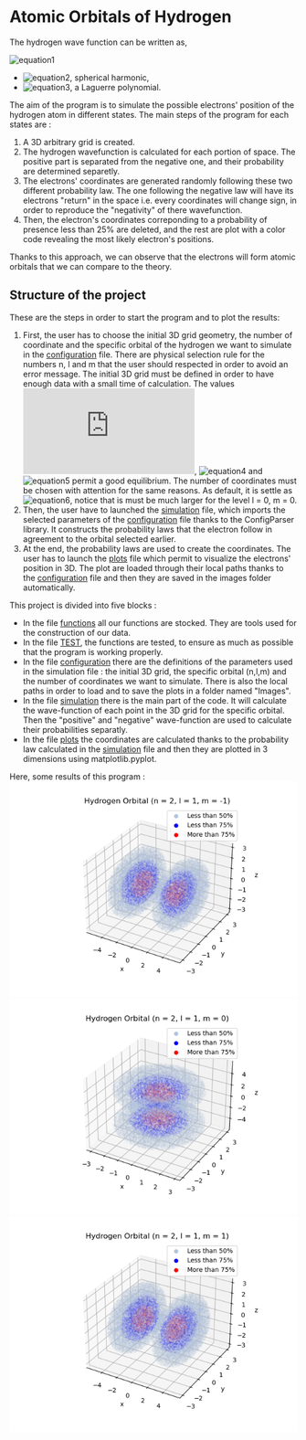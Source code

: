 # Atomic Orbitals of Hydrogen
The hydrogen wave function can be written as,

![equation1](https://latex.codecogs.com/gif.latex?\phi_{n,l,m}(r)&space;=&space;Y_{l,m}(\theta,\phi)e^{-r/na_{1}}(\frac{r}{a_{1}})^{l}L_{n-l-1}(r))
- ![equation2](https://latex.codecogs.com/gif.latex?Y_{l,m}(\theta,\phi)), spherical harmonic,
- ![equation3](https://latex.codecogs.com/gif.latex?L_{n-l-1}(r)), a Laguerre polynomial.

The aim of the program is to simulate the possible electrons' position of the hydrogen atom in different states. The main steps of the program for each states are :
1. A 3D arbitrary grid is created.
2. The hydrogen wavefunction is calculated for each portion of space. The positive part is separated from the negative one, and their probability are determined separetly.
3. The electrons' coordinates are generated randomly following these two different probability law. The one following the negative law will have its electrons "return" in the space i.e. every coordinates will change sign, in order to reproduce the "negativity" of there wavefunction.
4. Then, the electron's coordinates correponding to a probability of presence less than 25% are deleted, and the rest are plot with a color code revealing the most likely electron's positions.

Thanks to this approach, we can observe that the electrons will form atomic orbitals that we can compare to the theory.

## Structure of the project
These are the steps in order to start the program and to plot the results:
1. First, the user has to choose the initial 3D grid geometry, the number of coordinate and the specific orbital of the hydrogen we want to simulate in the [configuration](https://github.com/Laurecaz/Software-and-Computing-for-Applied-Physics/blob/102bd30c6aaa54a23c2e705d57a4043867b9b39f/configuration.txt) file. There are physical selection rule for the numbers n, l and m that the user should respected in order to avoid an error message. The initial 3D grid must be defined in order to have enough data with a small time of calculation. The values ![equation3](https://latex.codecogs.com/gif.latex?dz&space;=&space;0.5), ![equation4](https://latex.codecogs.com/gif.latex?z_{min}&space;=&space;-10) and ![equation5](https://latex.codecogs.com/gif.latex?z_{max}&space;=&space;10) permit a good equilibrium.  The number of coordinates must be chosen with attention for the same reasons. As default, it is settle as ![equation6](https://latex.codecogs.com/gif.latex?10^{6}), notice that is must be much larger for the level l = 0, m = 0.
2. Then, the user have to launched the [simulation](https://github.com/Laurecaz/Software-and-Computing-for-Applied-Physics/blob/210eff060e604a76519aac8830f16862f5375748/simulation.py) file, which imports the selected parameters of the [configuration](https://github.com/Laurecaz/Software-and-Computing-for-Applied-Physics/blob/102bd30c6aaa54a23c2e705d57a4043867b9b39f/configuration.txt) file thanks to the ConfigParser library. It constructs the probability laws that the electron follow in agreement to the orbital selected earlier.
3. At the end, the probability laws are used to create the coordinates. The user has to launch the [plots](https://github.com/Laurecaz/Software-and-Computing-for-Applied-Physics/blob/210eff060e604a76519aac8830f16862f5375748/plots.py) file which permit to visualize the electrons' position in 3D. The plot are loaded through their local paths thanks to the [configuration](https://github.com/Laurecaz/Software-and-Computing-for-Applied-Physics/blob/102bd30c6aaa54a23c2e705d57a4043867b9b39f/configuration.txt) file and then they are saved in the images folder automatically.



This project is divided into five blocks :
- In the file [functions](https://github.com/Laurecaz/Software-and-Computing-for-Applied-Physics/blob/210eff060e604a76519aac8830f16862f5375748/functions.py) all our functions are stocked. They are tools used for the construction of our data.
- In the file [TEST](https://github.com/Laurecaz/Software-and-Computing-for-Applied-Physics/blob/210eff060e604a76519aac8830f16862f5375748/TEST.py), the functions are tested, to ensure as much as possible that the program is working properly.
- In the file [configuration](https://github.com/Laurecaz/Software-and-Computing-for-Applied-Physics/blob/102bd30c6aaa54a23c2e705d57a4043867b9b39f/configuration.txt) there are the definitions of the parameters used in the simulation file : the initial 3D grid, the specific orbital (n,l,m) and the number of coordinates we want to simulate. There is also the local paths in order to load and to save the plots in a folder named "Images". 
- In the file [simulation](https://github.com/Laurecaz/Software-and-Computing-for-Applied-Physics/blob/210eff060e604a76519aac8830f16862f5375748/simulation.py) there is the main part of the code. It will calculate the wave-function of each point in the 3D grid for the specific orbital. Then the "positive" and "negative" wave-function are used to calculate their probabilities separatly.
- In the file [plots](https://github.com/Laurecaz/Software-and-Computing-for-Applied-Physics/blob/210eff060e604a76519aac8830f16862f5375748/plots.py) the coordinates are calculated thanks to the probability law calculated in the [simulation](https://github.com/Laurecaz/Software-and-Computing-for-Applied-Physics/blob/210eff060e604a76519aac8830f16862f5375748/simulation.py) file and then they are plotted in 3 dimensions using matplotlib.pyplot.

Here, some results of this program :![config](./images/orbitals_21-1.png)![config](./images/orbitals_210.png)![config](./images/orbitals_211.png)
